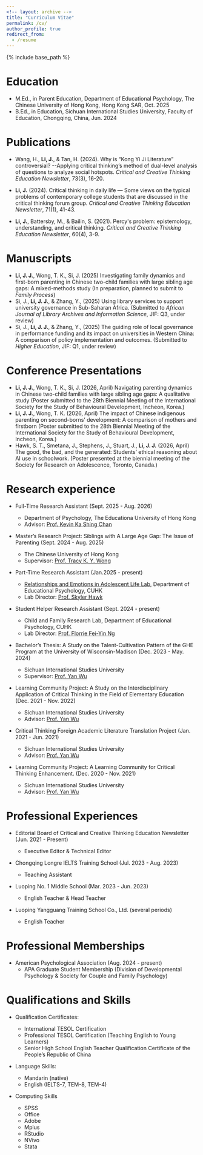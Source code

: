 ```yaml
---
<!-- layout: archive -->
title: "Curriculum Vitae"
permalink: /cv/
author_profile: true
redirect_from:
  - /resume
---
```


{% include base_path %}


Education
======
* M.Ed., in Parent Education, Department of Educational Psychology, The Chinese University of Hong Kong, Hong Kong SAR, Oct. 2025
* B.Ed., in Education, Sichuan International Studies University, Faculty of Education, Chongqing, China, Jun. 2024

Publications
======
* Wang, H., **Li, J.**, & Tan, H. (2024). Why is “Kong Yi Ji Literature” controversial? --Applying critical thinking’s method of dual-level analysis of questions to analyze social hotspots. *Critical and Creative Thinking Education Newsletter*, 73(3), 16-20.

* **Li, J.** (2024). Critical thinking in daily life — Some views on the typical problems of contemporary college students that are discussed in the critical thinking forum group. *Critical and Creative Thinking Education Newsletter*, 71(1), 41-43.

* **Li, J.**, Battersby, M., & Bailin, S. (2021). Percy's problem: epistemology, understanding, and critical thinking. *Critical and Creative Thinking Education Newsletter*, 60(4), 3-9.

Manuscripts
======
* **Li, J. J.**, Wong, T. K., Si, J. (2025) Investigating family dynamics and first-born parenting in Chinese two-child families with large sibling age gaps: A mixed-methods study (In preparation, planned to submit to _Family Process_)
* Si, J., **Li, J. J.**, & Zhang, Y., (2025) Using library services to support university governance in Sub-Saharan Africa. (Submitted to _African Journal of Library Archives and Information Science_, JIF: Q3, under review)
* Si, J., **Li, J. J.**, & Zhang, Y., (2025) The guiding role of local governance in performance funding and its impact on universities in Western China: A comparison of policy implementation and outcomes. (Submitted to _Higher Education_, JIF: Q1, under review)

Conference Presentations
======
* **Li, J. J.**, Wong, T. K., Si, J. (2026, April) Navigating parenting dynamics in Chinese two-child families with large sibling age gaps: A qualitative study (Poster submitted to the 28th Biennial Meeting of the International Society for the Study of Behavioural Development, Incheon, Korea.)
* **Li, J. J.**, Wong, T. K. (2026, April) The impact of Chinese indigenous parenting on second-borns’ development: A comparison of mothers and firstborn (Poster submitted to the 28th Biennial Meeting of the International Society for the Study of Behavioural Development, Incheon, Korea.)
* Hawk, S. T., Smetana, J., Stephens, J., Stuart, J., **Li, J. J.** (2026, April) The good, the bad, and the generated: Students’ ethical reasoning about AI use in schoolwork. (Poster presented at the biennial meeting of the Society for Research on Adolescence, Toronto, Canada.)

Research experience
======
* Full-Time Research Assistant (Sept. 2025 - Aug. 2026)
  * Department of Psychology, The Educationa University of Hong Kong
  * Advisor: [Prof. Kevin Ka Shing Chan](https://www.eduhk.hk/en/experts/professor-chan-ka-shing-kevin)

* Master’s Research Project: Siblings with A Large Age Gap: The Issue of Parenting (Sept. 2024 - Aug. 2025)
  * The Chinese University of Hong Kong
  * Supervisor: [Prof. Tracy K. Y. Wong](https://www.fed.cuhk.edu.hk/eps/en/peoples/prof-wong-tracy-ka-yee/)

* Part-Time Research Assistant (Jan.2025 - present)
  * [Relationships and Emotions in Adolescent Life Lab](https://www.realifelab.com/), Department of Educational Psychology, CUHK
  * Lab Director: [Prof. Skyler Hawk](https://www.fed.cuhk.edu.hk/eps/en/peoples/prof-hawk-skyler/)
  
* Student Helper Research Assistant (Sept. 2024 - present)
  * Child and Family Research Lab, Department of Educational Psychology, CUHK
  * Lab Director: [Prof. Florrie Fei-Yin Ng](https://www.fed.cuhk.edu.hk/eps/en/peoples/prof-ng-fei-yin-florrie/)

* Bachelor’s Thesis: A Study on the Talent-Cultivation Pattern of the GHE Program at the University of Wisconsin-Madison (Dec. 2023 - May. 2024)
  * Sichuan International Studies University
  * Supervisor: [Prof. Yan Wu](https://jyxy.sisu.edu.cn/szdw/sddw/gdjyx/229010c5b99d4f3aa4cc8887614bcc12.htm)

* Learning Community Project: A Study on the Interdisciplinary Application of Critical Thinking in the Field of Elementary Education (Dec. 2021 - Nov. 2022)
  * Sichuan International Studies University
  * Advisor: [Prof. Yan Wu](https://jyxy.sisu.edu.cn/szdw/sddw/gdjyx/229010c5b99d4f3aa4cc8887614bcc12.htm)

* Critical Thinking Foreign Academic Literature Translation Project (Jan. 2021 - Jun. 2021)
  * Sichuan International Studies University
  * Advisor: [Prof. Yan Wu](https://jyxy.sisu.edu.cn/szdw/sddw/gdjyx/229010c5b99d4f3aa4cc8887614bcc12.htm)

* Learning Community Project: A Learning Community for Critical Thinking Enhancement. (Dec. 2020 - Nov. 2021)
  * Sichuan International Studies University
  * Advisor: [Prof. Yan Wu](https://jyxy.sisu.edu.cn/szdw/sddw/gdjyx/229010c5b99d4f3aa4cc8887614bcc12.htm)
  
Professional Experiences
======
* Editorial Board of Critical and Creative Thinking Education Newsletter (Jun. 2021 - Present)
  * Executive Editor & Technical Editor

* Chongqing Longre IELTS Training School (Jul. 2023 - Aug. 2023)
  * Teaching Assistant
 
* Luoping No. 1 Middle School (Mar. 2023 - Jun. 2023)
  * English Teacher & Head Teacher

* Luoping Yangguang Training School Co., Ltd. (several periods)
  * English Teacher

Professional Memberships
======
* American Psychological Association (Aug. 2024 - present)
  * APA Graduate Student Membership (Division of Developmental Psychology & Society for Couple and Family Psychology)
  
Qualifications and Skills
======
* Qualification Certificates:
  * International TESOL Certification
  * Professional TESOL Certification (Teaching English to Young Learners)
  * Senior High School English Teacher Qualification Certificate of the People’s Republic of China
 
* Language Skills:
  * Mandarin (native)
  * English (IELTS-7, TEM-8, TEM-4)
 
* Computing Skills
  * SPSS
  * Office
  * Adobe
  * Mplus
  * RStudio
  * NVivo
  * Stata
